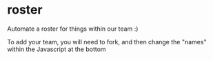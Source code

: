 # roster

Automate a roster for things within our team :)

To add your team, you will need to fork, and then change the "names" within the Javascript at the bottom
